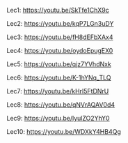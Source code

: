 Lec1: https://youtu.be/SkTfe1ChX9c

Lec2: https://youtu.be/kqP7LGn3uDY

Lec3: https://youtu.be/fH8dEFbXAx4

Lec4: https://youtu.be/oydoEpugEX0

Lec5: https://youtu.be/qjz7YVhdNxk

Lec6: https://youtu.be/K-1hYNq_TLQ

Lec7: https://youtu.be/kHrI5FtDNrU

Lec8: https://youtu.be/qNVrAQAV0d4

Lec9: https://youtu.be/lyulZO2YhY0

Lec10: https://youtu.be/WDXkY4HB4Qg
